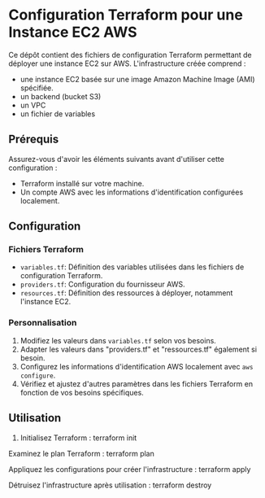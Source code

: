 # Configuration Terraform pour une Instance EC2 AWS

Ce dépôt contient des fichiers de configuration Terraform permettant de déployer une instance EC2 sur AWS. 
L'infrastructure créée comprend :

- une instance EC2 basée sur une image Amazon Machine Image (AMI) spécifiée.
- un backend (bucket S3)
- un VPC
- un fichier de variables

## Prérequis

Assurez-vous d'avoir les éléments suivants avant d'utiliser cette configuration :

- Terraform installé sur votre machine.
- Un compte AWS avec les informations d'identification configurées localement.

## Configuration

### Fichiers Terraform

- `variables.tf`: Définition des variables utilisées dans les fichiers de configuration Terraform.
- `providers.tf`: Configuration du fournisseur AWS.
- `resources.tf`: Définition des ressources à déployer, notamment l'instance EC2.

### Personnalisation

1. Modifiez les valeurs dans `variables.tf` selon vos besoins.
2. Adapter les valeurs dans "providers.tf" et "ressources.tf" également si besoin.
3. Configurez les informations d'identification AWS localement avec `aws configure`.
4. Vérifiez et ajustez d'autres paramètres dans les fichiers Terraform en fonction de vos besoins spécifiques.

## Utilisation

1. Initialisez Terraform :
terraform init

Examinez le plan Terraform :
terraform plan

Appliquez les configurations pour créer l'infrastructure :
terraform apply

Détruisez l'infrastructure après utilisation :
terraform destroy
